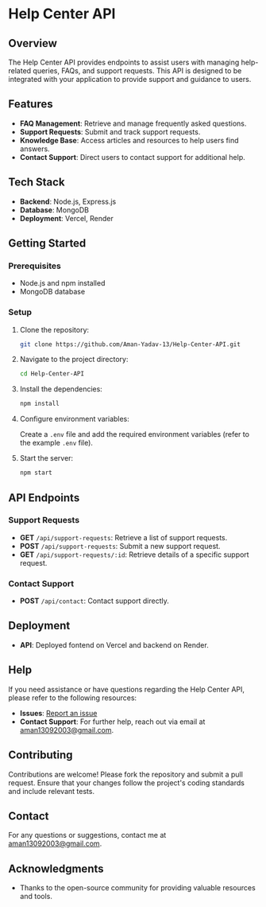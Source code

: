 # Help Center API

## Overview

The Help Center API provides endpoints to assist users with managing help-related queries, FAQs, and support requests. This API is designed to be integrated with your application to provide support and guidance to users.

## Features

- **FAQ Management**: Retrieve and manage frequently asked questions.
- **Support Requests**: Submit and track support requests.
- **Knowledge Base**: Access articles and resources to help users find answers.
- **Contact Support**: Direct users to contact support for additional help.

## Tech Stack

- **Backend**: Node.js, Express.js
- **Database**: MongoDB
- **Deployment**: Vercel, Render

## Getting Started

### Prerequisites

- Node.js and npm installed
- MongoDB database

### Setup

1. Clone the repository:

    ```bash
    git clone https://github.com/Aman-Yadav-13/Help-Center-API.git
    ```

2. Navigate to the project directory:

    ```bash
    cd Help-Center-API
    ```

3. Install the dependencies:

    ```bash
    npm install
    ```

4. Configure environment variables:

    Create a `.env` file and add the required environment variables (refer to the example `.env` file).

5. Start the server:

    ```bash
    npm start
    ```

## API Endpoints

### Support Requests

- **GET** `/api/support-requests`: Retrieve a list of support requests.
- **POST** `/api/support-requests`: Submit a new support request.
- **GET** `/api/support-requests/:id`: Retrieve details of a specific support request.

### Contact Support

- **POST** `/api/contact`: Contact support directly.

## Deployment

- **API**: Deployed fontend on Vercel and backend on Render. 

## Help

If you need assistance or have questions regarding the Help Center API, please refer to the following resources:

- **Issues**: [Report an issue](https://github.com/Aman-Yadav-13/Help-Center-API/issues)
- **Contact Support**: For further help, reach out via email at [aman13092003@gmail.com](mailto:aman13092003@gmail.com).

## Contributing

Contributions are welcome! Please fork the repository and submit a pull request. Ensure that your changes follow the project's coding standards and include relevant tests.

## Contact

For any questions or suggestions, contact me at [aman13092003@gmail.com](mailto:aman13092003@gmail.com).

## Acknowledgments

- Thanks to the open-source community for providing valuable resources and tools.
